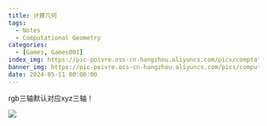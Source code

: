 ```yaml
---
title: 计算几何 
tags: 
  - Notes
  - Computational Geometry
categories: 
  - [Games, Games001]
index_img: https://pic-poivre.oss-cn-hangzhou.aliyuncs.com/pics/comptationalgeometry-bg.png
banner_img: https://pic-poivre.oss-cn-hangzhou.aliyuncs.com/pics/computationalgeometrybanner.png
date: 2024-05-11 00:00:00
---
```


rgb三轴默认对应xyz三轴！

<!-- more -->

![](https://pic-poivre.oss-cn-hangzhou.aliyuncs.com/pics/%E8%AE%A1%E7%AE%97%E5%87%A0%E4%BD%95.png)